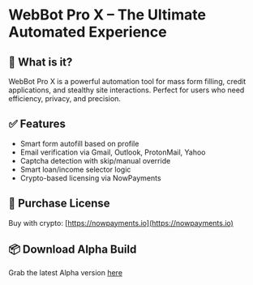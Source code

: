 # WebBot Pro X – The Ultimate Automated Experience

## 🚀 What is it?
WebBot Pro X is a powerful automation tool for mass form filling, credit applications, and stealthy site interactions. Perfect for users who need efficiency, privacy, and precision.

## ✅ Features
- Smart form autofill based on profile
- Email verification via Gmail, Outlook, ProtonMail, Yahoo
- Captcha detection with skip/manual override
- Smart loan/income selector logic
- Crypto-based licensing via NowPayments

## 🔐 Purchase License
Buy with crypto: [https://nowpayments.io](https://nowpayments.io)

## 📦 Download Alpha Build
Grab the latest Alpha version [here](https://your-alpha-download-link.com)
